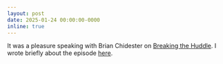 ```yaml
---
layout: post
date: 2025-01-24 00:00:00-0000
inline: true
---
```


It was a pleasure speaking with Brian Chidester on [Breaking the Huddle](https://governmenthuddle.podbean.com/e/breaking-the-huddle-exploring-data-science-ai-and-emerging-threats-in-government/). I wrote briefly about the episode [here](https://www.linkedin.com/posts/lucashurleymccabe_breaking-the-huddlein-this-episode-activity-7289305728190676992-kVsf?utm_source=share&utm_medium=member_desktop&rcm=ACoAABhJAXMBGDH7Lv83r7RQyrWOKuRsyAXO1bg).